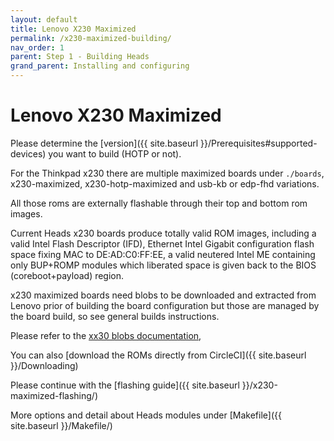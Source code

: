 ```yaml
---
layout: default
title: Lenovo X230 Maximized
permalink: /x230-maximized-building/
nav_order: 1
parent: Step 1 - Building Heads
grand_parent: Installing and configuring
---
```


Lenovo X230 Maximized
====

Please determine the [version]({{ site.baseurl }}/Prerequisites#supported-devices) you want to build (HOTP or not).

For the Thinkpad x230 there are multiple maximized boards under `./boards`, 
 x230-maximized, x230-hotp-maximized and usb-kb or edp-fhd variations.

 All those roms are externally flashable through their top and bottom rom images.

Current Heads x230 boards produce totally valid ROM images, including a valid Intel Flash Descriptor (IFD), Ethernet
 Intel Gigabit configuration flash space fixing MAC to DE:AD:C0:FF:EE,
 a valid neutered Intel ME containing only BUP+ROMP modules which liberated
 space is given back to the BIOS (coreboot+payload) region. 

x230 maximized boards need blobs to be downloaded and extracted from Lenovo prior 
 of building the board configuration but those are managed by the board build, so see general builds instructions.

Please refer to the [xx30 blobs documentation](https://github.com/osresearch/heads/blob/master/blobs/xx30/README),

You can also [download the ROMs directly from CircleCI]({{ site.baseurl }}/Downloading)


Please continue with the [flashing guide]({{ site.baseurl }}/x230-maximized-flashing/)

More options and detail about Heads modules under [Makefile]({{ site.baseurl }}/Makefile/)
